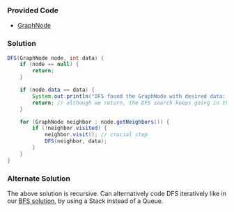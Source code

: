 ### Provided Code

- [GraphNode](https://github.com/RodneyShag/Interview_solutions/blob/master/Solutions/Implement%20a%20GraphNode.md)

### Solution

```java
DFS(GraphNode node, int data) {
    if (node == null) {
        return;
    }

    if (node.data == data) {
        System.out.println("DFS found the GraphNode with desired data: " + node.data);
        return; // although we return, the DFS search keeps going in this implementation
    }

    for (GraphNode neighbor : node.getNeighbors()) {
        if (!neighbor.visited) {
            neighbor.visit(); // crucial step
            DFS(neighbor, data);
        }
    }
}
```

### Alternate Solution

The above solution is recursive. Can alternatively code DFS iteratively like in our [BFS solution](https://github.com/RodneyShag/Interview_solutions/blob/master/Solutions/Breadth-First%20Search.md), by using a Stack instead of a Queue.
